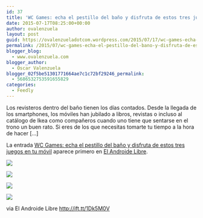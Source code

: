 ```yaml
---
id: 37
title: 'WC Games: echa el pestillo del baño y disfruta de estos tres juegos en tu móvil'
date: 2015-07-17T08:25:00+00:00
author: ovalenzuela
layout: post
guid: https://ovalenzueladotcom.wordpress.com/2015/07/17/wc-games-echa-el-pestillo-del-bano-y-disfruta-de-estos-tres-juegos-en-tu-movil
permalink: /2015/07/wc-games-echa-el-pestillo-del-bano-y-disfruta-de-estos-tres-juegos-en-tu-movil.html
blogger_blog:
  - www.ovalenzuela.com
blogger_author:
  - Oscar Valenzuela
blogger_02f5be51301771664ae7c1c72bf29246_permalink:
  - 5686532753591655829
categories:
  - Feedly
---
```

Los revisteros dentro del baño tienen los días contados. Desde la llegada de los smartphones, los móviles han jubilado a libros, revistas o incluso al catálogo de Ikea como compañeros cuando uno tiene que sentarse en el trono un buen rato. Si eres de los que necesitas tomarte tu tiempo a la hora de hacer […]

La entrada <a rel="nofollow" href="http://ift.tt/1I80gG6">WC Games: echa el pestillo del baño y disfruta de estos tres juegos en tu móvil</a> aparece primero en <a rel="nofollow" href="http://ift.tt/rvSjNz">El Androide Libre</a>.

<a rel="nofollow" href="http://ift.tt/1OaLCfA"><img src="http://ift.tt/1f9YuXI" border="0" /></a>

<a rel="nofollow" href="http://ift.tt/1CGEc3d"><img src="http://ift.tt/1OaLE7g" border="0" /></a>

<a rel="nofollow" href="http://ift.tt/1CGEc3f"><img src="http://ift.tt/1OaLEnu" border="0" /></a>

[<img src="http://ift.tt/1OaLCfE" border="0" />](http://ift.tt/1CGEabA)<img height="1" width="1" src="http://ift.tt/1CGEc3h" border="0" /><img height="1" width="1" src="http://ift.tt/1OaLEnw" border="0" />

via El Androide Libre http://ift.tt/1Dk5M0V